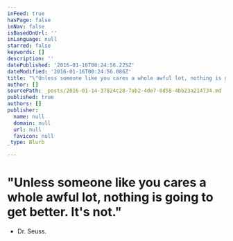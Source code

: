 ```yaml
---
inFeed: true
hasPage: false
inNav: false
isBasedOnUrl: ''
inLanguage: null
starred: false
keywords: []
description: ''
datePublished: '2016-01-16T00:24:56.225Z'
dateModified: '2016-01-16T00:24:56.086Z'
title: "\"Unless someone like you cares a whole awful lot, nothing is going to get better. It’s not.\" \_\_- Dr. Seuss.\_"
author: []
sourcePath: _posts/2016-01-14-37824c28-7ab2-4de7-8d58-4bb23a214734.md
published: true
authors: []
publisher:
  name: null
  domain: null
  url: null
  favicon: null
_type: Blurb

---
```

# "Unless someone like you cares a whole awful lot, nothing is going to get better. It's not."    
- Dr. Seuss.